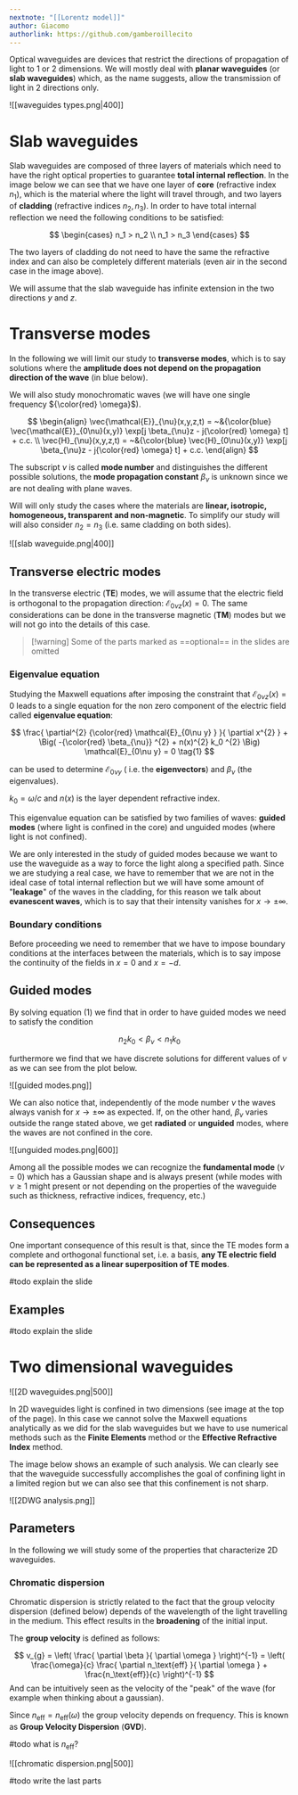 ```yaml
---
nextnote: "[[Lorentz model]]"
author: Giacomo
authorlink: https://github.com/gamberoillecito
---
```

Optical waveguides are devices that restrict the directions of propagation of light to 1 or 2 dimensions. We will mostly deal with **planar waveguides** (or **slab waveguides**) which, as the name suggests, allow the transmission of light in 2 directions only.

![[waveguides types.png|400]]

# Slab waveguides

Slab waveguides are composed of three layers of materials which need to have the right optical properties to guarantee **total internal reflection**. In the image below we can see that we have one layer of **core** (refractive index $n_1$), which is the material where the light will travel through, and two layers of **cladding** (refractive indices $n_2, n_3$). In order to have total internal reflection we need the following conditions to be satisfied: 

$$
\begin{cases}
n_1 > n_2  \\
n_1 > n_3
\end{cases}
$$

The two layers of cladding do not need to have the same the refractive index and can also be completely different materials (even air in the second case in the image above).

We will assume that the slab waveguide has infinite extension in the two directions $y$ and $z$.

# Transverse modes

In the following we will limit our study to **transverse modes**, which is to say solutions where the **amplitude does not depend on the propagation direction of the wave** (in blue below).

We will also study monochromatic waves (we will have one single frequency ${\color{red} \omega}$).

$$
\begin{align}
\vec{\mathcal{E}}_{\nu}(x,y,z,t) = ~&{\color{blue} \vec{\mathcal{E}}_{0\nu}(x,y)}  \exp[j \beta_{\nu}z - j{\color{red} \omega}  t] + c.c.  \\
\vec{H}_{\nu}(x,y,z,t) = ~&{\color{blue} \vec{H}_{0\nu}(x,y)}  \exp[j \beta_{\nu}z - j{\color{red} \omega}  t] + c.c.
\end{align}
$$

The subscript $\nu$ is called **mode number** and distinguishes the different possible solutions, the **mode propagation constant** $\beta_{\nu}$ is unknown since we are not dealing with plane waves.

Will will only study the cases where the materials are **linear, isotropic, homogeneous, transparent and non-magnetic**. To simplify our study will will also consider $n_2 = n_3$ (i.e. same cladding on both sides).

![[slab waveguide.png|400]]

## Transverse electric modes

In the transverse electric (**TE**) modes, we will assume that the electric field is orthogonal to the propagation direction: $\mathcal{E}_{0\nu z}(x) = 0$. The same considerations can be done in the transverse magnetic (**TM**) modes but we will not go into the details of this case.


>[!warning] Some of the parts marked as ==optional== in the slides are omitted
>

### Eigenvalue equation

Studying the Maxwell equations after imposing the constraint that $\mathcal{E}_{0\nu z}(x) = 0$ leads to a single equation for the non zero component of the electric field called **eigenvalue equation**: 

$$
\frac{ \partial^{2} {\color{red} \mathcal{E}_{0\nu y} } }{ \partial x^{2} } + \Big( -{\color{red} \beta_{\nu}} ^{2} + n(x)^{2} k_0 ^{2} \Big) \mathcal{E}_{0\nu y} = 0 \tag{1}
$$

can be used to determine $\mathcal{E}_{0\nu y}$ ( i.e. the **eigenvectors**) and $\beta_{\nu}$ (the eigenvalues).

$k_0 = \omega / c$  and $n(x)$ is the layer dependent refractive index.

This eigenvalue equation can be satisfied by two families of waves: **guided modes** (where light is confined in the core) and unguided modes (where light is not confined).

We are only interested in the study of guided modes because we want to use the waveguide as a way to force the light along a specified path. Since we are studying a real case, we have to remember that we are not in the ideal case of total internal reflection but we will have some amount of "**leakage**" of the waves in the cladding, for this reason we talk about **evanescent waves**, which is to say that their intensity vanishes for $x \to \pm \infty$.

### Boundary conditions

Before proceeding we need to remember that we have to impose boundary conditions at the interfaces between the materials, which is to say impose the continuity of the fields in $x = 0$ and $x = - d$.

## Guided modes

By solving equation $(1)$ we find that in order to have guided modes we need to satisfy the condition 

$$
n_2k_0 < \beta_{\nu} < n_1k_0
$$

furthermore we find that we have discrete solutions for different values of $\nu$ as we can see from the plot below.

![[guided modes.png]]

We can also notice that, independently of the mode number $\nu$ the waves always vanish for $x \to \pm \infty$ as expected. If, on the other hand, $\beta_{\nu}$ varies outside the range stated above, we get **radiated** or **unguided** modes, where the waves are not confined in the core.

![[unguided modes.png|600]]

Among all the possible modes we can recognize the **fundamental mode** ($\nu = 0$) which has a Gaussian shape and is always present (while modes with $\nu \geq 1$ might present or not depending on the properties of the waveguide such as thickness, refractive indices, frequency, etc.)

## Consequences

One important consequence of this result is that, since the TE modes form a complete and orthogonal functional set, i.e. a basis, **any TE electric field can be represented as a linear superposition of TE modes**.

#todo explain the slide

## Examples

#todo explain the slide

# Two dimensional waveguides

![[2D waveguides.png|500]]

In 2D waveguides light is confined in two dimensions (see image at the top of the page). In this case we cannot solve the Maxwell equations analytically as we did for the slab waveguides but we have to use numerical methods such as the **Finite Elements** method or the **Effective Refractive Index** method.

The image below shows an example of such analysis. We can clearly see that the waveguide successfully accomplishes the goal of confining light in a limited region but we can also see that this confinement is not sharp.

![[2DWG analysis.png]]

## Parameters

In the following we will study some of the properties that characterize 2D waveguides.

### Chromatic dispersion

Chromatic dispersion is strictly related to the fact that the group velocity dispersion (defined below) depends of the wavelength of the light travelling in the medium. This effect results in the **broadening** of the initial input.

The **group velocity** is defined as follows: 

$$
v_{g} = \left( \frac{ \partial \beta }{ \partial \omega }  \right)^{-1} = \left( \frac{\omega}{c} \frac{ \partial n_\text{eff} }{ \partial \omega }  + \frac{n_\text{eff}}{c} \right)^{-1}
$$
And can be intuitively seen as the velocity of the "peak" of the wave (for example when thinking about a gaussian).

Since $n_\text{eff} = n_\text{eff}(\omega)$ the group velocity depends on frequency. This is known as **Group Velocity Dispersion** (**GVD**).

#todo what is $n_\text{eff}$?

![[chromatic dispersion.png|500]]

#todo write the last parts